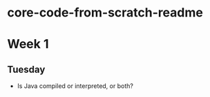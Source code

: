 # core-code-from-scratch-readme
# Week 1
## Tuesday
<ul>
  <li>Is Java compiled or interpreted, or both?</li>
</ul>
